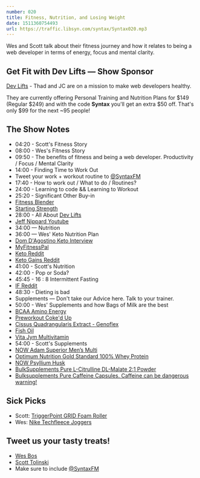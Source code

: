 ```yaml
---
number: 020
title: Fitness, Nutrition, and Losing Weight
date: 1511360754493
url: https://traffic.libsyn.com/syntax/Syntax020.mp3
---
```


Wes and Scott talk about their fitness journey and how it relates to being a web developer in terms of energy, focus and mental clarity.

## Get Fit with Dev Lifts — Show Sponsor

[Dev Lifts](https://devlifts.io) - Thad and JC are on a mission to make web developers healthy.

They are currently offering Personal Training and Nutrition Plans for $149 (Regular $249) and with the code **Syntax** you'll get an extra $50 off. That's only $99 for the next ~95 people!

## The Show Notes

- 04:20 - Scott's Fitness Story
- 08:00 - Wes's Fitness Story
- 09:50 - The benefits of fitness and being a web developer. Productivity / Focus / Mental Clarity
- 14:00 - Finding Time to Work Out
- Tweet your work + workout routine to [@SyntaxFM](https://twitter.com/syntaxfm)
- 17:40 - How to work out / What to do / Routines?
- 24:00 - Learning to code && Learning to Workout
- 25:20 - Significant Other Buy-in
- [Fitness Blender](https://www.fitnessblender.com/)
- [Starting Strength](https://startingstrength.com/)
- 28:00 - All About [Dev Lifts](https://devlifts.io)
- [Jeff Nippard Youtube](https://www.youtube.com/channel/UC68TLK0mAEzUyHx5x5k-S1Q)
- 34:00 — Nutrition
- 36:00 — Wes' Keto Nutrition Plan
- [Dom D'Agostino Keto Interview](https://www.youtube.com/watch?v=keSoSyu9m7c)
- [MyFitnessPal](https://www.myfitnesspal.com/)
- [Keto Reddit](https://www.reddit.com/r/keto/)
- [Keto Gains Reddit](https://www.reddit.com/r/ketogains/)
- 41:00 - Scott's Nutrition
- 42:00 - Pop or Soda?
- 45:45 - 16 : 8 Intermittent Fasting
- [IF Reddit](https://www.reddit.com/r/intermittentfasting/)
- 48:30 - Dieting is bad
- Supplements — Don't take our Advice here. Talk to your trainer.
- 50:00 - Wes' Supplements and how Bags of Milk are the best
- [BCAA Amino Energy](http://amzn.to/2hKkVqk)
- [Preworkout Coke'd Up](http://amzn.to/2hIQ9hd)
- [Cissus Quadrangularis Extract - Genoflex](http://amzn.to/2hJcUSd)
- [Fish Oil](http://amzn.to/2iF54tT)
- [Vita Jym Multivitamin](http://amzn.to/2zXYtnV)
- 54:00 - Scott's Supplements
- [NOW Adam Superior Men’s Multi](http://amzn.to/2zVtPvj)
- [Optimum Nutrition Gold Standard 100% Whey Protein](http://amzn.to/2zX0IrM)
- [NOW Psyllium Husk](http://amzn.to/2ze1xZy)
- [BulkSupplements Pure L-Citrulline DL-Malate 2:1 Powder](http://amzn.to/2z96vqL)
- [Bulksupplements Pure Caffeine Capsules. Caffeine can be dangerous warning!](http://amzn.to/2zW4GAJ)

## Sick Picks

- Scott: [TriggerPoint GRID Foam Roller](http://amzn.to/2zbRAMi)
- Wes: [Nike Techfleece Joggers](http://amzn.to/2jL2XYY)

## Tweet us your tasty treats!

- [Wes Bos](https://twitter.com/wesbos)
- [Scott Tolinski](https://twitter.com/stolinski)
- Make sure to include [@SyntaxFM](https://twitter.com/SyntaxFM)

